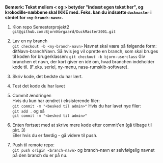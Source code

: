 **Bemærk: Tekst mellem < og > betyder "indsæt egen tekst her", og krokodille-næbbene skal IKKE med. Feks. kan du indsætte 
`duckmaster` i stedet for `<ny-branch-navn>`.**

1. Klon repo Semesterprojekt2  
`git@github.com:BjornNorgaard/DuckMaster3001.git`

2. Lav en ny branch  
`git checkout -b <ny-branch-navn>` 
Navnet skal være på følgende form: ditNavn-branchNavn.
Så hvis jeg vil oprette en branch, som skal bruges til koden for brugerklassen: 
`git checkout -b bjorn-userclass`
Giv branchen et navn, der kort giver en idé om, hvad branchen indeholder kode til. (F.eks. seriel, ny-menu, nasa-rumskib-software).

3. Skriv kode, det bedste du har lært.

4. Test det kode du har lavet

5. Commit ændringen  
Hvis du kun har ændret i eksisterende filer:  
`git commit -m "<besked til admin>"`
Hvis du har lavet nye filer:  
`git add .` 
og så  
`git commit -m "<besked til admin>"`

6. Enten fortsæt med at skrive mere kode efter commit'en (gå tilbage til pkt. 3)  
Eller hvis du er færdig - gå videre til push.

7. Push til remote repo:  
`git push origin <branch-navn>`
og branch-navn er selvfølgelig navnet på den branch du er på nu.
